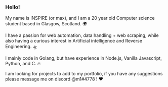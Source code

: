 ### Hello!

My name is INSPIRE (or max), and I am a 20 year old Computer science student based in Glasgow, Scotland. 🌍

I have a passion for web automation, data handling + web scraping, while also having a curious interest in Artificial intelligence and Reverse Engineering. 🛸

I mainly code in Golang, but have experience in Node.js, Vanilla Javascript, Python, and C. 🔥

I am looking for projects to add to my portfolio, if you have any suggestions please message me on discord @m1#4778 ! ❤️

